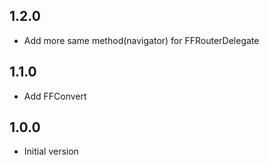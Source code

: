 ## 1.2.0

- Add more same method(navigator) for FFRouterDelegate
## 1.1.0

- Add FFConvert
## 1.0.0

- Initial version
